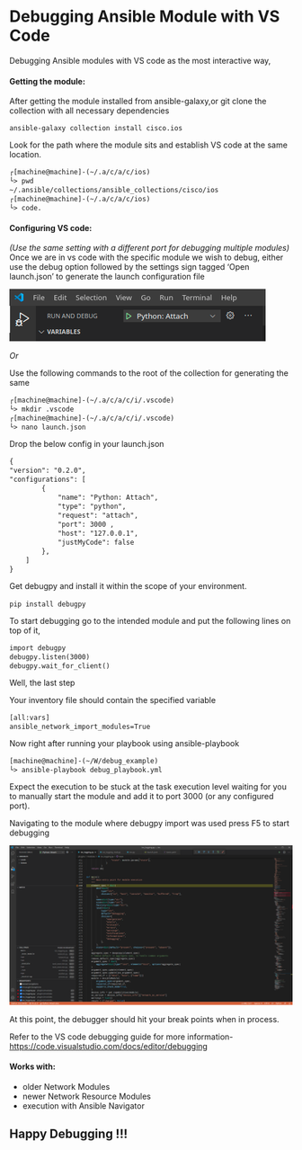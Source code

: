 # Debugging Ansible Module with VS Code

Debugging Ansible modules with VS code as the most interactive way,

#### Getting the module:

After getting the module installed from ansible-galaxy,or git clone the collection with all necessary dependencies

```
ansible-galaxy collection install cisco.ios
```

Look for the path where the module sits and establish VS code at the same location.

```
┌[machine@machine]-(~/.a/c/a/c/ios)
└> pwd
~/.ansible/collections/ansible_collections/cisco/ios
┌[machine@machine]-(~/.a/c/a/c/ios)
└> code.
```

#### Configuring VS code:

_(Use the same setting with a different port for debugging multiple modules)_
Once we are in vs code with the specific module we wish to debug, either use the debug option followed by the settings sign tagged ‘Open launch.json’ to generate the launch configuration file

![Alt text](./images/image_debugPanel.png?raw=true "Debugging option")

_Or_

Use the following commands to the root of the collection for generating the same

```
┌[machine@machine]-(~/.a/c/a/c/i/.vscode)
└> mkdir .vscode
┌[machine@machine]-(~/.a/c/a/c/i/.vscode)
└> nano launch.json
```

Drop the below config in your launch.json

```
{
"version": "0.2.0",
"configurations": [
        {
            "name": "Python: Attach",
            "type": "python",
            "request": "attach",
            "port": 3000 ,
            "host": "127.0.0.1",
            "justMyCode": false
        },
    ]
}
```

Get debugpy and install it within the scope of your environment.

`pip install debugpy`

To start debugging go to the intended module and put the following lines on top of it,

```
import debugpy
debugpy.listen(3000)
debugpy.wait_for_client()
```

Well, the last step

Your inventory file should contain the specified variable

```
[all:vars]
ansible_network_import_modules=True
```

Now right after running your playbook using ansible-playbook

```
[machine@machine]-(~/W/debug_example)
└> ansible-playbook debug_playbook.yml
```

Expect the execution to be stuck at the task execution level waiting for you to manually start the module and add it to port 3000 (or any configured port).

Navigating to the module where debugpy import was used press F5 to start debugging

![Alt text](./images/image_debugging.png?raw=true "Debugging demo")

At this point, the debugger should hit your break points when in process.

Refer to the VS code debugging guide for more information-
https://code.visualstudio.com/docs/editor/debugging

#### Works with:

- older Network Modules
- newer Network Resource Modules
- execution with Ansible Navigator

## Happy Debugging !!!
